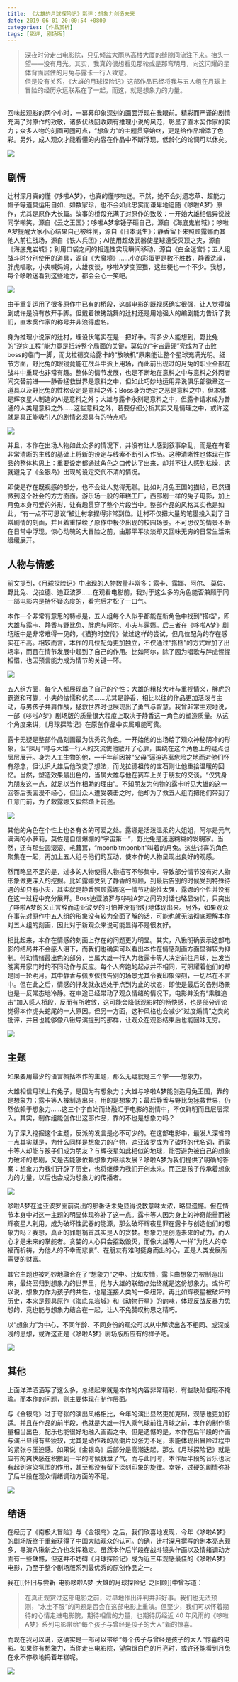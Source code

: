 ```yaml
---
title: 《大雄的月球探险记》影评：想象力创造未来
date: 2019-06-01 20:00:54 +0800
categories: [作品赏析]
tags: [影评, 剧场版]
---
```



> 深夜时分走出电影院，只见倾盆大雨从高楼大厦的缝隙间流注下来。抬头一望——没有月光。其实，我真的很想看见那轮或是那弯明月，向这闪耀的星体背面居住的月兔与露卡一行人致意。  
> 但是没有关系，《大雄的月球探险记》这部作品已经将我与五人组在月球上冒险的经历永远联系在了一起，而这，就是想象力的力量。

<br/>
回味起观影的两个小时，一幕幕印象深刻的画面浮现在我眼前。精彩而严谨的剧情充满了对原作的致敬，诸多伏线回收颇有推理小说的风范，彰显了直木奖作家的实力；众多人物的刻画可圈可点，“想象力”的主题贯穿始终，更是给作品增添了色彩。另外，成人观众才能看懂的内容在作品中不断浮现，低龄化的论调可以休矣。

![](https://pic1.zhimg.com/80/v2-4f6c79c6817efa5762eab11cde263270_1440w.jpg?source=c8b7c179)

## 剧情

辻村深月真的懂《哆啦A梦》，也真的懂哆啦迷。不然，她不会对遗忘草、超能力帽子等道具运用自如、如数家珍，也不会如此忠实而谦卑地追随《哆啦A梦》原作，尤其是原作大长篇。故事的桥段充满了对原作的致敬：一开始大雄相信异说被同学嘲笑，源自《云之王国》；哆啦A梦拿锤子砸自己，源自《海底鬼岩城》；哆啦A梦提醒大家小心结果自己被绊倒，源自《日本诞生》；静香留下来照顾露娜而其他人前往战场，源自《铁人兵团》；AI使用超级武器使星球遭受灭顶之灾，源自《海底鬼岩城》；利用口袋之间的相连性实现瞬间移动，源自《白金迷宫》；五人组战斗时分别使用的道具，源自《大魔境》……小的彩蛋更是数不胜数，静香洗澡，胖虎唱歌，小夫喊妈妈，大雄夜谈，哆啦A梦变狸猫，这些梗也一个不少。我想，每个哆啦迷看到这些地方，都会会心一笑吧。

![](https://picx.zhimg.com/80/v2-717f658660298b37566eb91a38ca1f40_1440w.jpg?source=c8b7c179)

由于重复运用了很多原作中已有的桥段，这部电影的既视感确实很强，让人觉得编剧或许是没有放开手脚。但戴着镣铐跳舞的辻村还是用她强大的编剧能力告诉了我们，直木奖作家的称号并非浪得虚名。

身为推理小说家的辻村，埋设伏笔实在是一把好手。有多少人能想到，野比兔的“逆向工程”能力竟是扭转整个局面的关键，莫佐的“宇宙最硬”壳成为了击败boss的临门一脚，而戈拉德交给露卡的“放映机”原来能让整个星球充满光明。细节方面，野比兔的眼镜竟能在战斗中派上用场，而此前出现过的月兔的职业全部在战斗中重现也非常有趣。整体的情节发展，也是不断地在意料之中与意料之外两者间交替前进——静香拯救世界是意料之中，但如此巧妙地运用异说俱乐部徽章这一道具以及野比兔的性格设定是意料之外；Boss身为绝对之恶是意料之中，但本体是辉夜星人制造的AI是意料之外；大雄与露卡永别是意料之中，但露卡请求成为普通的人类是意料之外……这些意料之外，若要仔细分析其实又是情理之中，或许这就是真正能吸引人的剧情必须具有的特点吧。

![](https://pic1.zhimg.com/80/v2-e2c39ed4b2e8ad976bba345f8a723e2d_1440w.jpg?source=c8b7c179)

并且，本作在出场人物如此众多的情况下，并没有让人感到叙事杂乱，而是在有着非常清晰的主线的基础上将新的设定与线索不断引入作品。这种清晰性也体现在作品的整体构思上：重要设定都通过角色之口传达了出来，却并不让人感到枯燥，这就避免了《金银岛》出现的设定交代不清的情况。

即使是存在既视感的部分，也不会让人觉得无聊。比如对月兔王国的描绘，已然细微到这个社会的方方面面。游乐场一般的年糕工厂，西部剧一样的兔子电影，加上月兔本身可爱的外形，让有趣贯穿了整个片段当中。整部作品的风格其实也是如此，“有一点不可思议”被辻村拿捏得非常到位。辻村不仅把大量的笔墨投入到了日常剧情的刻画，并且着重描绘了原作中极少出现的校园场景。不可思议的情景不断在日常中浮现，惊心动魄的大冒险之前，由那平平淡淡却又回味无穷的日常生活来缓缓展开。

## 人物与情感

前文提到，《月球探险记》中出现的人物数量非常多：露卡、露娜、阿尔、 莫佐、野比兔、戈拉德、迪亚波罗……在观看电影前，我对于这么多的角色能否兼顾于同一部电影内是持怀疑态度的，看完后才松了一口气。

本作一个非常有意思的特点是，五人组每个人似乎都能在新角色中找到“搭档”，即大雄与露卡、静香与野比兔、胖虎与阿尔、小夫与露娜。后三者在《哆啦A梦》剧场版中是非常难得一见的，《猫狗时空传》做过这样的尝试，但几位配角的存在感实在不高。相较而言，本作的几位配角更加独立，不仅通过“搭档”的方式增加了出场率，而且在情节发展中起到了自己的作用。比如阿尔，除了因为唱歌与胖虎惺惺相惜，也因预言能力成为情节的关键一环。

![](https://pic1.zhimg.com/80/v2-62467073a5559162d1efedaf09160bc6_1440w.jpg?source=c8b7c179)

五人组方面，每个人都展现出了自己的个性：大雄的粗枝大叶与重视情义，胖虎的霸道和可靠，小夫的怯懦和优柔……尤其是静香，相比以往的作品更加活泼与主动，与男孩子并肩作战，拯救世界时也展现出了勇气与智慧。我曾非常主观地说，一部《哆啦A梦》剧场版的质量很大程度上取决于静香这一角色的塑造质量。从这个角度来讲，《月球探险记》在原创作品中实属难能可贵。

露卡无疑是整部作品刻画最为优秀的角色。一开始他的出场给了观众神秘阴冷的形象，但“探月”时与大雄一行人的交流使他敞开了心扉，围绕在这个角色上的疑点也层层展开。身为人工生物的他，一千年前因被“父母”逼迫逃离危险之地而对他们怀有怨念，但认识大雄后他改变了想法，而戈拉德祖传的宝石则让他重拾温暖的回忆。当然，塑造效果最出色的，当属大雄与他在赛车上关于朋友的交谈。“仅凭身为朋友这一点，就足以当作相助的理由”。不知朋友为何物的露卡听见大雄的这一回答后表面漫不经心，但当众人遭受袭击之时，他却为了救五人组而把他们带到了任意门前，为了救露娜又毅然踏上前途。

![](https://pica.zhimg.com/80/v2-29d81a57f3c274a8856e59e75eb1e104_1440w.jpg?source=c8b7c179)

其他的角色在个性上也各有各的可爱之处。露娜是活泼温柔的大姐姐，阿尔是元气满满的小萝莉，莫佐是自信爆棚的“宇宙第一”，野比兔是迷迷糊糊的发明家。当然，还有那些圆滚滚、毛茸茸，“moonbitmoonbit”叫着的月兔。这些讨喜的角色聚集在一起，再加上五人组与他们的互动，使本作的人物呈现出良好的观感。

然而略显不足的是，过多的人物使得人物描写不够集中，导致部分情节没有对人物形象做更深入的挖掘。比如露娜受到了静香的照顾，到最后告别的时候受到特殊待遇的却只有小夫，其实就是静香照顾露娜这一情节功能性太强，露娜的个性并没有在这一过程中充分展开。Boss迪亚波罗与哆啦A梦之间的对话也略显匆忙，只突出了哆啦A梦的义正言辞而迪亚波罗的可怕并没有很好地体现出来。另外，如果观众在事先对原作中五人组的形象没有较为全面了解的话，可能也就无法彻底理解本作对五人组的刻画，因此对于新观众来说可能显得不是很友好。

相比起来，本作在情感的刻画上存在的问题更为明显。其实，八锹明确表示这部电影的结局并不会感人泪下，而我们也确实可以看出本作在情感刻画方面显得较为抑制。带动情绪最出色的部分，当属大雄一行人为救露卡等人决定前往月球，出发当晚离开家门时的不同动作与反应。每个人奔跑的起点并不相同，可照耀着他们的却是同一轮明月。其中静香与佩罗依偎告别的场景尤其令我印象深刻，一切尽在不言中。但在此之后，情感的抒发就永远处于点到为止的状态，即使是最后的告别场景也是一反常态地冷静。在中途已经带动了观众情绪的情况下，电影并没有“乘胜追击”加入感人桥段，反而有所收敛，这可能会降低观影时的畅快感，也是部分评论觉得本作虎头蛇尾的一大原因。但另一方面，这种风格也会减少“过度煽情”之类的批评，并且也能够像八锹导演提到的那样，让观众在观影结束后也能回味无穷。

![](https://pic1.zhimg.com/80/v2-8b2d4487120eeb36df151a68bb30d6f9_1440w.jpg?source=c8b7c179)

## 主题

如果要用最少的语言概括本作的主题，那么无疑就是三个字——想象力。

大雄相信月球上有兔子，是因为有想象力；大雄与哆啦A梦能创造月兔王国，靠的是想象力；露卡等人被制造出来，用的是想象力；最后静香与野比兔拯救世界，仍然依赖于想象力……这三个字自始而终融汇于电影的剧情中，不仅鲜明而且层层深入。其实，制作组能创作出这部作品，靠的不也是想象力吗？

为了深入挖掘这个主题，反派的发言是必不可少的。在这部电影中，最发人深省的一点其实就是，为什么同样是想象力的产物，迪亚波罗成为了破坏的代名词，而露卡等人却能与孩子们成为朋友？与辉夜星如此相似的地球，能否避免被自己的想象力破坏的悲剧，又是否能够依赖想象力继续发展？哆啦A梦为我们提供了明确的答案：想象力为我们开辟了历史，也将继续为我们开创未来。而正是孩子传承着想象力的力量，以后也会成为想象力的传播者。

![](https://pic1.zhimg.com/80/v2-68938686b9d06d18a40c1c0418c0d88f_1440w.jpg?source=c8b7c179)

哆啦A梦在迪亚波罗面前说出的那番话未免显得说教意味太浓，略显遗憾。但在情节本身中对这一主题的明显体现弥补了这一点。露卡等人因为身上的神奇能量而被辉夜星人利用，成为破坏性武器的能源，那么破坏辉夜星罪在露卡与创造他们的想象力吗？我想，真正的罪魁祸首其实是人的贪婪。想象力是创造未来的动力，而人心才是未来的掌舵者。贪婪的人心只会招致毁灭，而像大雄等人一样“为他人的幸福而祈祷，为他人的不幸而悲哀”、在朋友有难时挺身而出的心，正是人类发展所需要的财富。

其它主题也被巧妙地融合在了“想象力”之中。比如友情，露卡由想象力被制造出来，最终回归到想象力的世界里，他与大雄的联结点始终就是这份想象力。或许可以说，想象力作为孩子的共性，也是连接人类的一条纽带。再比如辉夜星被破坏的历史，本来是颇具原作《海底鬼岩城》和《动物行星》的韵味，体现反战反暴力思想的，竟也能与想象力结合在一起，让人不免赞叹构思之精巧。

以“想象力”为中心，不同年龄、不同身份的观众可以从中解读出各不相同、或深或浅的思想，或许这正是《哆啦A梦》剧场版所应有的样子吧。

![](https://pic1.zhimg.com/80/v2-bb249ec6394f0746c2ac4f502c793943_1440w.jpg?source=c8b7c179)

## 其他

上面洋洋洒洒写了这么多，总结起来就是本作的内容非常精彩，有些缺陷但瑕不掩瑜。而本作的问题，则主要体现在制作层面。

与《金银岛》过于夸张的演出风格相比，今年的演出显然更加克制，观感也更加舒适。并且在作品的前半段，也就是大雄一行人乘气球前往月球之前，本作的制作质量相当出色，配乐也能很好地融入画面之中。但是遗憾的是，本作在后半段的作画与演出显得有些疲软，尤其是动作戏的高潮片段张力不足，未能体现出冒险过程中的紧张与压迫感。如果说《金银岛》后部分是高潮迭起，那么《月球探险记》就是应有的爽快感在积攒到一半的时候就泄了气。而与此同时，本作后半段的音乐也没有起到渲染氛围的作用，甚至都没有留下深刻印象的旋律。幸好，过硬的剧情弥补了后半段在观众情绪调动方面的不足。

![](https://pic1.zhimg.com/80/v2-fe78ab19d26fa99582f9618bef28e952_1440w.jpg?source=c8b7c179)

## 结语

在经历了《南极大冒险》与《金银岛》之后，我们欣喜地发现，今年《哆啦A梦》的剧场版终于重新获得了中国大陆观众的认可。的确，辻村深月撰写的剧本亮点颇多，导演八锹新之介也发挥稳定。虽然本作后半段在战斗镜头作画以及情绪调动方面有一些缺憾，但这并不妨碍《月球探险记》成为近三年观感最佳的《哆啦A梦》电影，乃至于整个剧场版系列最优秀的原创作品之一。

我在[[怀旧与尝新-电影哆啦A梦-大雄的月球探险记-之回顾]]中曾写道：

> 在真正观赏过这部电影之前，过早地作出评判并非好事。我们也无法预测，“水土不服”的问题是否会在这部电影上重演。但至少，我们可以怀着期待的心情走进电影院，期待相信的力量，也期待历经近 40 年风雨的《哆啦A梦》系列电影带给“每个孩子与曾经是孩子的大人”新的惊喜。

而现在我可以说，这确实是一部可以带给“每个孩子与曾经是孩子的大人”惊喜的电影。如果你有想象力，当你走出电影院，望向银白色的月亮时，或许还能看到月兔在永不停歇地捣着年糕呢。

![](https://pic4.zhimg.com/80/v2-f2728872356c18b5825bf9bcfcaf771d_1440w.jpg?source=c8b7c179)